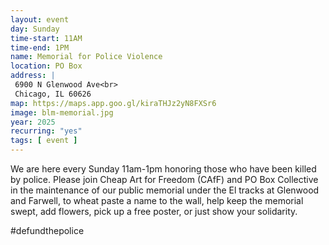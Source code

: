 ```yaml
---
layout: event
day: Sunday
time-start: 11AM
time-end: 1PM
name: Memorial for Police Violence
location: PO Box
address: |
 6900 N Glenwood Ave<br>
 Chicago, IL 60626
map: https://maps.app.goo.gl/kiraTHJz2yN8FXSr6
image: blm-memorial.jpg
year: 2025
recurring: "yes"
tags: [ event ]
---
```

We are here every Sunday 11am-1pm honoring those who have been killed by police. Please join Cheap Art for Freedom (CAfF) and PO Box Collective in the maintenance of our public memorial under the El tracks at Glenwood and Farwell, to wheat paste a name to the wall, help keep the memorial swept, add flowers, pick up a free poster, or just show your solidarity. 

#defundthepolice